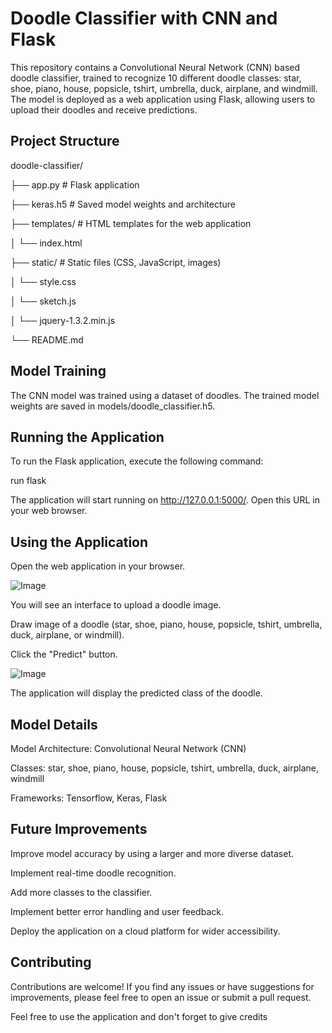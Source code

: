 # Doodle Classifier with CNN and Flask

This repository contains a Convolutional Neural Network (CNN) based doodle classifier, trained to recognize 10 different doodle classes: star, shoe, piano, house, popsicle, tshirt, umbrella, duck, airplane, and windmill. The model is deployed as a web application using Flask, allowing users to upload their doodles and receive predictions.

## Project Structure

doodle-classifier/

├── app.py          # Flask application

├── keras.h5        # Saved model weights and architecture

├── templates/      # HTML templates for the web application

│   └── index.html

├── static/         # Static files (CSS, JavaScript, images)

│   └── style.css

│   └── sketch.js

│   └── jquery-1.3.2.min.js

└── README.md

## Model Training
The CNN model was trained using a dataset of doodles. The trained model weights are saved in models/doodle_classifier.h5.

## Running the Application
To run the Flask application, execute the following command:

run flask

The application will start running on http://127.0.0.1:5000/. Open this URL in your web browser.

## Using the Application
Open the web application in your browser.

![Image](https://github.com/user-attachments/assets/137403b3-ae24-40d7-886a-0dffc8ec1ad4)

You will see an interface to upload a doodle image.

Draw image of a doodle (star, shoe, piano, house, popsicle, tshirt, umbrella, duck, airplane, or windmill).

Click the "Predict" button.

![Image](https://github.com/user-attachments/assets/6ad8017e-f26d-4693-a231-8ba9e2109de6)

The application will display the predicted class of the doodle.

## Model Details
Model Architecture: Convolutional Neural Network (CNN)

Classes: star, shoe, piano, house, popsicle, tshirt, umbrella, duck, airplane, windmill

Frameworks: Tensorflow, Keras, Flask

## Future Improvements

Improve model accuracy by using a larger and more diverse dataset.

Implement real-time doodle recognition.

Add more classes to the classifier.

Implement better error handling and user feedback.

Deploy the application on a cloud platform for wider accessibility.

## Contributing

Contributions are welcome! If you find any issues or have suggestions for improvements, please feel free to open an issue or submit a pull request.   

Feel free to use the application and don't forget to give credits


